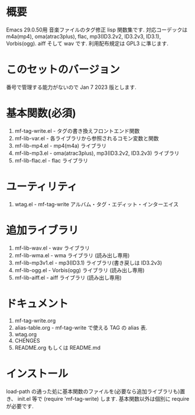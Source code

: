 # 概要

Emacs 29.0.50用 音楽ファイルのタグ修正 lisp 関数集です.
対応コーデックは m4a(mp4), oma(atrac3plus), flac, mp3(ID3.2v2, ID3.2v3, ID3.1), 
Vorbis(ogg). aiff そして wav です.
利用配布規定は GPL3 に準じます.

# このセットのバージョン

番号で管理する能力がないので Jan  7 2023 版とします.

# 基本関数(必須)

1.  mf-tag-write.el   - タグの書き換えフロントエンド関数
2.  mf-lib-var.el     - 各ライブラリから参照されるコモン変数と関数
3.  mf-lib-mp4.el     - mp4(m4a) ライブラリ
4.  mf-lib-mp3.el     - oma(atrac3plus), mp3(ID3.2v2, ID3.2v3) ライブラリ
5.  mf-lib-flac.el    - flac ライブラリ

# ユーティリティ

1.  wtag.el           - mf-tag-write アルバム・タグ・エディット・インターエイス

# 追加ライブラリ

1.  mf-lib-wav.el     - wav ライブラリ
2.  mf-lib-wma.el     - wma ライブラリ (読み出し専用)
3.  mf-lib-mp3v1.el   - mp3(ID3.1) ライブラリ(書き戻しは ID3.2v3)
4.  mf-lib-ogg.el     - Vorbis(ogg) ライブラリ (読み出し専用)
5.  mf-lib-aiff.el    - aiff ライブラリ (読み出し専用)

# ドキュメント

1.  mf-tag-write.org
2.  alias-table.org - mf-tag-write で使える TAG の alias 表.
3.  wtag.org
4.  CHENGES
5.  README.org もしくは README.md

# インストール

load-path の通った処に基本関数のファイルを(必要なら追加ライブラリも)置き、
init.el 等で (require 'mf-tag-write) します.
基本関数以外は個別に require が必要です.
